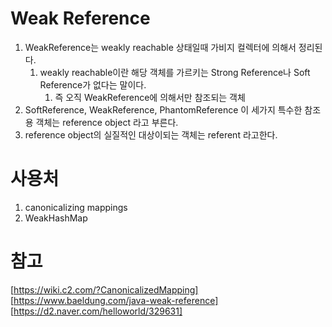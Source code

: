 # Weak Reference
1. WeakReference는 weakly reachable 상태일때 가비지 컬렉터에 의해서 정리된다.
    1. weakly reachable이란 해당 객체를 가르키는 Strong Reference나 Soft Reference가 없다는 말이다.
        1. 즉 오직 WeakReference에 의해서만 참조되는 객체
1. SoftReference, WeakReference, PhantomReference 이 세가지 특수한 참조용 객체는 reference object 라고 부른다.
1. reference object의 실질적인 대상이되는 객체는 referent 라고한다.

# 사용처 
1. canonicalizing mappings
2. WeakHashMap 

# 참고
[https://wiki.c2.com/?CanonicalizedMapping]
[https://www.baeldung.com/java-weak-reference]
[https://d2.naver.com/helloworld/329631]

